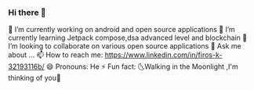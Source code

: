 ### Hi there 👋

<!--
**firoz3130/firoz3130** is a ✨ _special_ ✨ repository because its `README.md` (this file) appears on your GitHub profile.
-->


 🔭 I’m currently working on android and open source applications
 🌱 I’m currently learning Jetpack compose,dsa advanced level and blockchain
 👯 I’m looking to collaborate on various open source applications
 💬 Ask me about ...
 📫 How to reach me: https://www.linkedin.com/in/firos-k-32193116b/
 😄 Pronouns: He
 ⚡ Fun fact: 🌜Walking in the Moonlight ,I'm thinking of you🌛

